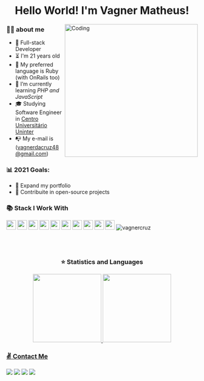 <p align="left">
<h1 align ="center">Hello World! I'm Vagner Matheus!</h1>
<img alt="Coding" src="https://hermes.digitalinnovation.one/articles/cover/4781a19d-53f3-4f3d-8da0-51db7bd38889.gif" align="right" height="350" align="right"/>



### 👨‍🦱  about me ###
- 🤖 Full-stack Developer
- ⏳  I'm 21 years old
- 💙  My preferred language is Ruby (with OnRails too)
- 🌱  I’m currently learning *PHP and JavaScript*
- 🎓 Studying Software Engineer in [Centro Universitário Uninter](https://www.uninter.com/)
- 📭 My e-mail is (vagnerdacruz48@gmail.com)

### 📊  2021 Goals:
   - 📂  Expand my portfolio
   - 🤝  Contribuite in open-source projects
<p/>


### 📚  Stack I Work With

<p align="left">
  <img src="https://img.shields.io/badge/javascript-F7DF1E.svg?&style=for-the-badge&logo=javascript&logoColor=white" height="25"/>
  <img src="https://img.shields.io/badge/VS%20Code-007ACC.svg?&style=for-the-badge&logo=visual-studio-code&logoColor=white" height="25"/>
  <img src="https://img.shields.io/badge/opera-FF1B2D.svg?&style=for-the-badge&logo=opera&logoColor=white" height="25"/>
  <img src ="https://img.shields.io/badge/php-%23777BB4.svg?style=for-the-badge&logo=php&logoColor=white" height ="25"/>
  <img src="https://img.shields.io/badge/ruby-%23CC342D.svg?style=for-the-badge&logo=ruby&logoColor=white" height="25"/>
  <img src ="https://img.shields.io/badge/laravel-%23FF2D20.svg?style=for-the-badge&logo=laravel&logoColor=white" height="25"/>
  <img src="https://img.shields.io/badge/html-FC490B?&style=for-the-badge&logo=html5&logoColor=white" height="25"/>
  <img src="https://img.shields.io/badge/css-264DE4?style=for-the-badge&logo=css3&logoColor=white" height="25"/>
  <img src="https://img.shields.io/badge/git-F05033?style=for-the-badge&logo=git&logoColor=white" height="25"/>
  <img src="https://img.shields.io/badge/github-171516?style=for-the-badge&logo=github&logoColor=white" height="25"/>
  <img src="https://komarev.com/ghpvc/?username=vagnercruz&color=green" alt="vagnercruz" /> 
</p>

 <br/><br/>
 
 
 
 
 
 <h3 align="center">⭐  Statistics and Languages</h3>

 <p align="center"> 
     <a href="https://github.com/vagnercruz">
     <img height="180em" src="https://github-readme-stats.vercel.app/api?username=vagnercruz&show_icons=true&theme=dark&include_all_commits=true&count_private=true"/>
     <img height="180em" src="https://github-readme-stats.vercel.app/api/top-langs/?username=vagnercruz&layout=compact&langs_count=7&theme=dark"/>
</p>
<p align="left">
   <h3>     ✌️ Contact Me     </h3>
  <a href="https://www.youtube.com/channel/UC_-uuuZbY0AAt9CViNzvc-Q" target="_blank"><img src="https://img.shields.io/badge/YouTube-FF0000?style=for-the-badge&logo=youtube&logoColor=white" target="_blank"></a>
  <a href="https://www.instagram.com/vag.matheus/" target="_blank"><img src="https://img.shields.io/badge/-Instagram-%23E4405F?style=for-the-badge&logo=instagram&logoColor=white" target="_blank"></a>
  <a href="https://www.twitch.tv/vagmendino" target="_blank"><img src="https://img.shields.io/badge/Twitch-9146FF?style=for-the-badge&logo=twitch&logoColor=white" target="_blank"></a>
  <a href="https://www.linkedin.com/in/vagner-matheus-da-cruz-b62473200/" target="_blank"><img src="https://img.shields.io/badge/-LinkedIn-%230077B5?style=for-the-badge&logo=linkedin&logoColor=white" target="_blank"></a>
</p>
